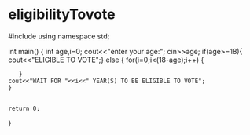 # eligibilityTovote

#include<iostream>
using namespace std;

int main()
{
    int age,i=0;
    cout<<"enter your age:";
    cin>>age;
    if(age>=18){
    cout<<"ELIGIBLE TO VOTE";}
    else
    {
     for(i=0;i<(18-age);i++)
       {
        
       }
    cout<<"WAIT FOR "<<i<<" YEAR(S) TO BE ELIGIBLE TO VOTE";
    }
    
    
    return 0;
}
